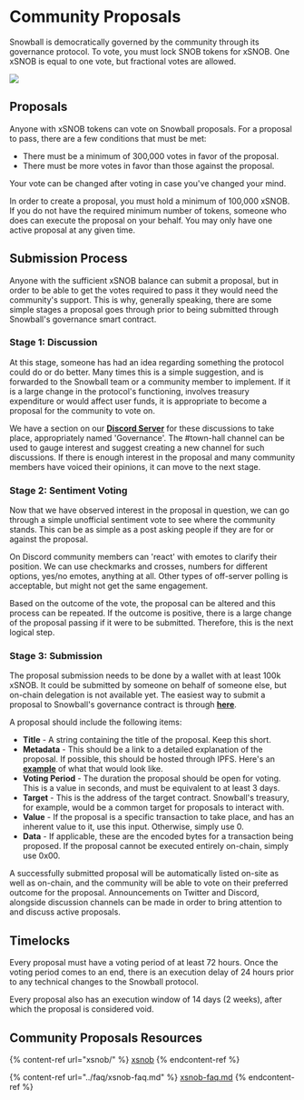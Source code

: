 # Community Proposals

Snowball is democratically governed by the community through its governance protocol. To vote, you must lock SNOB tokens for xSNOB. One xSNOB is equal to one vote, but fractional votes are allowed.

![](../.gitbook/assets/xSNOB\_4.png)

## Proposals

Anyone with xSNOB tokens can vote on Snowball proposals. For a proposal to pass, there are a few conditions that must be met:

* There must be a minimum of 300,000 votes in favor of the proposal.
* There must be more votes in favor than those against the proposal.

Your vote can be changed after voting in case you've changed your mind.

In order to create a proposal, you must hold a minimum of 100,000 xSNOB. If you do not have the required minimum number of tokens, someone who does can execute the proposal on your behalf. You may only have one active proposal at any given time.

## Submission Process

Anyone with the sufficient xSNOB balance can submit a proposal, but in order to be able to get the votes required to pass it they would need the community's support. This is why, generally speaking, there are some simple stages a proposal goes through prior to being submitted through Snowball's governance smart contract.

### Stage 1: Discussion

At this stage, someone has had an idea regarding something the protocol could do or do better. Many times this is a simple suggestion, and is forwarded to the Snowball team or a community member to implement. If it is a large change in the protocol's functioning, involves treasury expenditure or would affect user funds, it is appropriate to become a proposal for the community to vote on.

We have a section on our [**Discord Server**](https://discord.gg/BPnBYDSqcb) for these discussions to take place, appropriately named 'Governance'. The #town-hall channel can be used to gauge interest and suggest creating a new channel for such discussions. If there is enough interest in the proposal and many community members have voiced their opinions, it can move to the next stage.

### Stage 2: Sentiment Voting

Now that we have observed interest in the proposal in question, we can go through a simple unofficial sentiment vote to see where the community stands. This can be as simple as a post asking people if they are for or against the proposal.

On Discord community members can 'react' with emotes to clarify their position. We can use checkmarks and crosses, numbers for different options, yes/no emotes, anything at all. Other types of off-server polling is acceptable, but might not get the same engagement.

Based on the outcome of the vote, the proposal can be altered and this process can be repeated. If the outcome is positive, there is a large change of the proposal passing if it were to be submitted. Therefore, this is the next logical step.

### Stage 3: Submission

The proposal submission needs to be done by a wallet with at least 100k xSNOB. It could be submitted by someone on behalf of someone else, but on-chain delegation is not available yet. The easiest way to submit a proposal to Snowball's governance contract is through [**here**](https://snowtrace.io/address/0xfdCcf6D49A29f435E509DFFAAFDecB0ADD93f8C0/write-contract#writeContract).

A proposal should include the following items:

* **Title** - A string containing the title of the proposal. Keep this short.
* **Metadata** - This should be a link to a detailed explanation of the proposal. If possible, this should be hosted through IPFS. Here's an [**example**](https://ipfs.snowapi.net/ipfs/QmRQZvu35LriBZZrbhNiZo9yBooBV97uBR3xHTM83SHsaV) of what that would look like.
* **Voting Period** - The duration the proposal should be open for voting. This is a value in seconds, and must be equivalent to at least 3 days.
* **Target** - This is the address of the target contract. Snowball's treasury, for example, would be a common target for proposals to interact with.
* **Value** - If the proposal is a specific transaction to take place, and has an inherent value to it, use this input. Otherwise, simply use 0.
* **Data** - If applicable, these are the encoded bytes for a transaction being proposed. If the proposal cannot be executed entirely on-chain, simply use 0x00.

A successfully submitted proposal will be automatically listed on-site as well as on-chain, and the community will be able to vote on their preferred outcome for the proposal. Announcements on Twitter and Discord, alongside discussion channels can be made in order to bring attention to and discuss active proposals.

## Timelocks

Every proposal must have a voting period of at least 72 hours. Once the voting period comes to an end, there is an execution delay of 24 hours prior to any technical changes to the Snowball protocol.

Every proposal also has an execution window of 14 days (2 weeks), after which the proposal is considered void.

## Community Proposals Resources

{% content-ref url="xsnob/" %}
[xsnob](xsnob/)
{% endcontent-ref %}

{% content-ref url="../faq/xsnob-faq.md" %}
[xsnob-faq.md](../faq/xsnob-faq.md)
{% endcontent-ref %}
